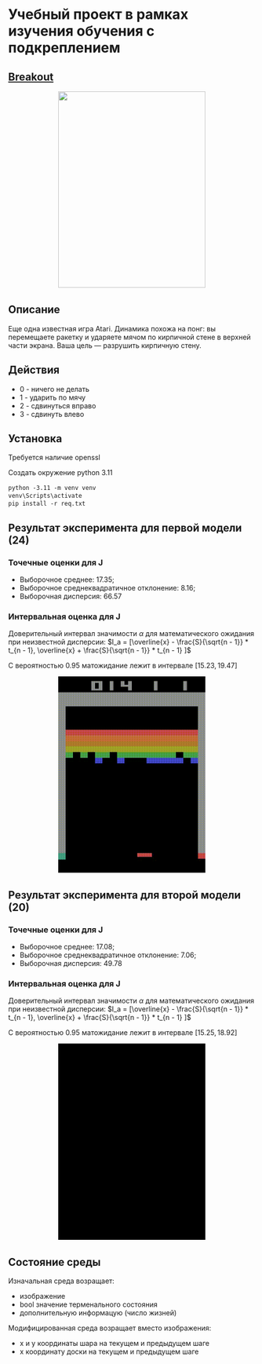 # Учебный проект в рамках изучения обучения с подкреплением 


## [Breakout](https://www.gymlibrary.dev/environments/atari/breakout/)



<p align="center">
<img src="https://www.gymlibrary.dev/_images/breakout.gif" width="300" height="400" p>

## Описание

Еще одна известная игра Atari. Динамика похожа на понг: вы перемещаете ракетку и ударяете мячом по кирпичной стене в верхней части экрана. Ваша цель — разрушить кирпичную стену.

## Действия

- 0 - ничего не делать
- 1 - ударить по мячу
- 2 - сдвинуться вправо
- 3 - сдвинуть влево
  
## Установка

Требуется наличие openssl

Создать окружение python 3.11
```
python -3.11 -m venv venv
venv\Scripts\activate
pip install -r req.txt
```

## Результат эксперимента для первой модели (24)

### Точечные оценки для J
 - Выборочное среднее: $17.35$;
 - Выборочное среднеквадратичное отклонение: $8.16$;
 - Выборочная дисперсия: $66.57$

### Интервальная оценка для J 

Доверительный интервал значимости $\alpha$ для математического ожидания при неизвестной дисперсии:
$I_a = [\overline{x} - \frac{S}{\sqrt{n - 1}} * t_{n - 1}, \overline{x} + \frac{S}{\sqrt{n - 1}} * t_{n - 1} ]$

С вероятностью $0.95$ матожидание лежит в интервале $[ 15.23, 19.47]$

<p align="center">
<img src="content/output_24.gif" width="300" height="400" p>


## Результат эксперимента для второй модели (20)

### Точечные оценки для J
 - Выборочное среднее: $17.08$;
 - Выборочное среднеквадратичное отклонение: $7.06$;
 - Выборочная дисперсия: $49.78$

### Интервальная оценка для J 

Доверительный интервал значимости $\alpha$ для математического ожидания при неизвестной дисперсии:
$I_a = [\overline{x} - \frac{S}{\sqrt{n - 1}} * t_{n - 1}, \overline{x} + \frac{S}{\sqrt{n - 1}} * t_{n - 1} ]$

С вероятностью $0.95$ матожидание лежит в интервале $[ 15.25, 18.92]$

<p align="center">
<img src="content/output_20.gif" width="300" height="400" p>

## Состояние среды

Изначальная среда возращает:
- изображение
- bool значение терменального состояния
- дополнительную информацую (число жизней)

Модифицированная среда возращает вместо изображения:
- x и y координаты шара на текущем и предыдущем шаге
- x координату доски на текущем и предыдущем шаге